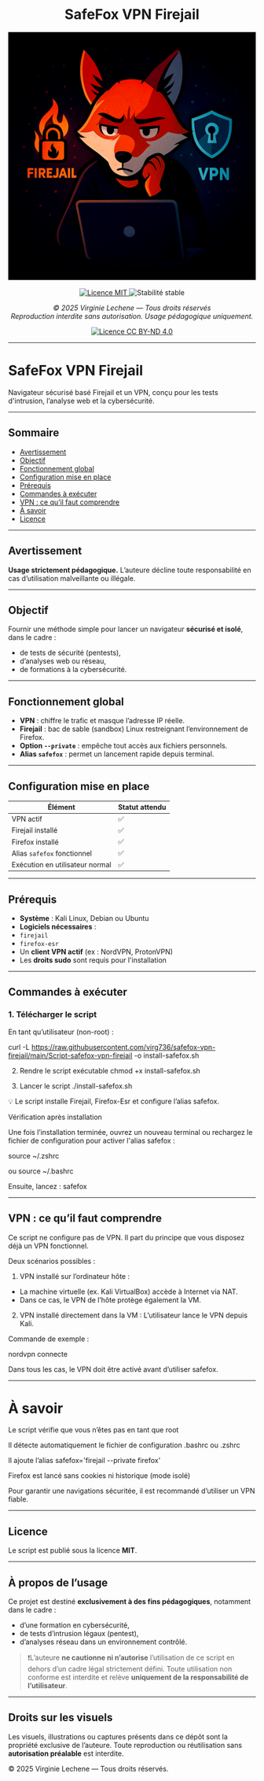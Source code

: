 <h1 align="center">SafeFox VPN Firejail</h1>

<p align="center">
<img src="firefox.PNG" alt="Illustration SafeFox VPN" style="max-width: 100%; height: auto;" />
</p>

<p align="center">
<a href="https://opensource.org/licenses/MIT">
<img src="https://img.shields.io/badge/License-MIT-blue.svg" alt="Licence MIT" />
</a>
<img src="https://img.shields.io/badge/stabilité-stable-brightgreen" alt="Stabilité stable" />
</p>

<p align="center"><i>© 2025 Virginie Lechene — Tous droits réservés</i><br/>
<i>Reproduction interdite sans autorisation. Usage pédagogique uniquement.</i></p>

<p align="center">
<a href="https://creativecommons.org/licenses/by-nd/4.0/">
<img src="https://licensebuttons.net/l/by-nd/4.0/88x31.png" alt="Licence CC BY-ND 4.0" />
</a>
</p>

---

# SafeFox VPN Firejail

Navigateur sécurisé basé Firejail et un VPN, conçu pour les tests d'intrusion, l’analyse web et la cybersécurité.

---

## Sommaire

- [Avertissement](#avertissement)
- [Objectif](#objectif)
- [Fonctionnement global](#fonctionnement-global)
- [Configuration mise en place](#configuration-mise-en-place)
- [Prérequis](#prérequis)
- [Commandes à exécuter](#commandes-à-exécuter)
- [VPN : ce qu’il faut comprendre](#vpn--ce-quil-faut-comprendre)
- [À savoir](#à-savoir)
- [Licence](#licence)

---

## Avertissement

**Usage strictement pédagogique.**
L’auteure décline toute responsabilité en cas d’utilisation malveillante ou illégale.

---

## Objectif

Fournir une méthode simple pour lancer un navigateur **sécurisé et isolé**, dans le cadre :
- de tests de sécurité (pentests),
- d’analyses web ou réseau,
- de formations à la cybersécurité.

---

## Fonctionnement global

- **VPN** : chiffre le trafic et masque l’adresse IP réelle.
- **Firejail** : bac de sable (sandbox) Linux restreignant l’environnement de Firefox.
- **Option `--private`** : empêche tout accès aux fichiers personnels.
- **Alias `safefox`** : permet un lancement rapide depuis terminal.

---

## Configuration mise en place

| Élément | Statut attendu |
|---------------------------------|----------------|
| VPN actif | ✅ |
| Firejail installé | ✅ |
| Firefox installé | ✅ |
| Alias `safefox` fonctionnel | ✅ |
| Exécution en utilisateur normal| ✅ |

---

## Prérequis

- **Système** : Kali Linux, Debian ou Ubuntu
- **Logiciels nécessaires** :
- `firejail`
- `firefox-esr`
- Un **client VPN actif** (ex : NordVPN, ProtonVPN)
- Les **droits sudo** sont requis pour l'installation

---

## Commandes à exécuter

### 1. Télécharger le script

En tant qu’utilisateur (non-root) :

curl -L https://raw.githubusercontent.com/virg736/safefox-vpn-firejail/main/Script-safefox-vpn-firejail -o install-safefox.sh


2. Rendre le script exécutable
chmod +x install-safefox.sh

3. Lancer le script
./install-safefox.sh

💡 Le script installe Firejail, Firefox-Esr et configure l’alias safefox.

Vérification après installation

Une fois l’installation terminée, ouvrez un nouveau terminal ou rechargez le fichier de configuration pour activer l'alias safefox :

source ~/.zshrc

ou
source ~/.bashrc

Ensuite, lancez :
safefox

---

 ## VPN : ce qu’il faut comprendre


Ce script ne configure pas de VPN. Il part du principe que vous disposez déjà un VPN fonctionnel.


Deux scénarios possibles :

1. VPN installé sur l’ordinateur hôte :
- La machine virtuelle (ex. Kali VirtualBox) accède à  Internet via NAT.
- Dans ce cas, le  VPN de l’hôte protège également la VM.


2. VPN installé directement dans la VM :
L’utilisateur lance le VPN depuis Kali.

Commande de exemple :

nordvpn connecte

Dans tous les cas, le VPN doit être activé avant d’utiliser safefox.

---

# À savoir

Le script vérifie que vous n’êtes pas en tant que root

Il détecte automatiquement le fichier de configuration .bashrc ou .zshrc

Il ajoute l’alias safefox='firejail --private firefox'

Firefox est lancé sans cookies ni historique (mode isolé)

Pour garantir une navigations sécuritée, il est recommandé d’utiliser un VPN fiable.

---

 ## Licence

Le script est publié sous la licence **MIT**.

---

## À propos de l’usage

Ce projet est destiné **exclusivement à des fins pédagogiques**, notamment dans le cadre :
- d’une formation en cybersécurité,
- de tests d’intrusion légaux (pentest),
- d’analyses réseau dans un environnement contrôlé.

> ❗️L’auteure **ne cautionne ni n’autorise** l’utilisation de ce script en dehors d’un cadre légal strictement défini.
> Toute utilisation non conforme est interdite et relève **uniquement de la responsabilité de l’utilisateur**.

---

## Droits sur les visuels

Les visuels, illustrations ou captures présents dans ce dépôt sont la propriété exclusive de l’auteure.
Toute reproduction ou réutilisation sans **autorisation préalable** est interdite.

© 2025 Virginie Lechene — Tous droits réservés.



















  

